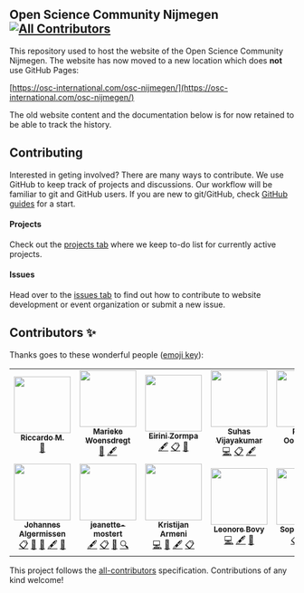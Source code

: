 Open Science Community Nijmegen
[![All Contributors](https://img.shields.io/badge/all_contributors-11-orange.svg?style=flat-square)](#contributors)
---

This repository used to host the website of the Open Science Community Nijmegen. The website has now moved to a new location which does **not** use GitHub Pages:

[https://osc-international.com/osc-nijmegen/](https://osc-international.com/osc-nijmegen/)

The old website content and the documentation below is for now retained to be able to track the history.

## Contributing

Interested in geting involved? There are many ways to contribute. We
use GitHub to keep track of projects and discussions. Our workflow
will be familiar to git
and GitHub users. If you are new to git/GitHub, check
[GitHub guides](https://guides.github.com/) for a start.

#### Projects

Check out the [projects
tab](https://github.com/Radboud-University/osc-nijmegen/projects) where
we keep to-do list for currently active projects.

#### Issues

Head over to the [issues
tab](https://github.com/Radboud-University/osc-nijmegen/issues) to
find out how to contribute to website development or event
organization or submit a new issue.

## Contributors ✨

Thanks goes to these wonderful people ([emoji key](https://allcontributors.org/docs/en/emoji-key)):

<!-- ALL-CONTRIBUTORS-LIST:START - Do not remove or modify this section -->
<!-- prettier-ignore-start -->
<!-- markdownlint-disable -->
<table>
  <tr>
    <td align="center"><a href="https://github.com/norok2"><img src="https://avatars1.githubusercontent.com/u/4312650?v=4?s=100" width="100px;" alt=""/><br /><sub><b>Riccardo M.</b></sub></a><br /><a href="#tool-norok2" title="Tools">🔧</a></td>
    <td align="center"><a href="https://marieke-woensdregt.github.io/"><img src="https://avatars2.githubusercontent.com/u/10545959?v=4?s=100" width="100px;" alt=""/><br /><sub><b>Marieke Woensdregt</b></sub></a><br /><a href="https://github.com/Radboud-University/osc-nijmegen/commits?author=marieke-woensdregt" title="Documentation">📖</a> <a href="#content-marieke-woensdregt" title="Content">🖋</a></td>
    <td align="center"><a href="https://github.com/eirini-zormpa"><img src="https://avatars3.githubusercontent.com/u/30151074?v=4?s=100" width="100px;" alt=""/><br /><sub><b>Eirini Zormpa</b></sub></a><br /><a href="#content-eirini-zormpa" title="Content">🖋</a> <a href="#eventOrganizing-eirini-zormpa" title="Event Organizing">📋</a> <a href="#ideas-eirini-zormpa" title="Ideas, Planning, & Feedback">🤔</a></td>
    <td align="center"><a href="https://github.com/suhasvijayakumar"><img src="https://avatars1.githubusercontent.com/u/4101365?v=4?s=100" width="100px;" alt=""/><br /><sub><b>Suhas Vijayakumar</b></sub></a><br /><a href="https://github.com/Radboud-University/osc-nijmegen/commits?author=suhasvijayakumar" title="Code">💻</a> <a href="#eventOrganizing-suhasvijayakumar" title="Event Organizing">📋</a> <a href="#content-suhasvijayakumar" title="Content">🖋</a></td>
    <td align="center"><a href="https://github.com/robertoostenveld"><img src="https://avatars1.githubusercontent.com/u/899043?v=4?s=100" width="100px;" alt=""/><br /><sub><b>Robert Oostenveld</b></sub></a><br /><a href="https://github.com/Radboud-University/osc-nijmegen/commits?author=robertoostenveld" title="Code">💻</a></td>
    <td align="center"><a href="https://github.com/Frederik-D-Weber"><img src="https://avatars1.githubusercontent.com/u/19636325?v=4?s=100" width="100px;" alt=""/><br /><sub><b>Frederik-D-Weber</b></sub></a><br /><a href="https://github.com/Radboud-University/osc-nijmegen/commits?author=Frederik-D-Weber" title="Code">💻</a></td>
    <td align="center"><a href="https://github.com/JoKeyser"><img src="https://avatars1.githubusercontent.com/u/8722846?v=4?s=100" width="100px;" alt=""/><br /><sub><b>Johannes Keyser</b></sub></a><br /><a href="#design-JoKeyser" title="Design">🎨</a></td>
  </tr>
  <tr>
    <td align="center"><a href="https://github.com/johalgermissen"><img src="https://avatars1.githubusercontent.com/u/36693723?v=4?s=100" width="100px;" alt=""/><br /><sub><b>Johannes Algermissen</b></sub></a><br /><a href="#eventOrganizing-johalgermissen" title="Event Organizing">📋</a> <a href="#blog-johalgermissen" title="Blogposts">📝</a> <a href="#ideas-johalgermissen" title="Ideas, Planning, & Feedback">🤔</a> <a href="#content-johalgermissen" title="Content">🖋</a> <a href="#maintenance-johalgermissen" title="Maintenance">🚧</a></td>
    <td align="center"><a href="https://github.com/jeanette-mostert"><img src="https://avatars0.githubusercontent.com/u/56967046?v=4?s=100" width="100px;" alt=""/><br /><sub><b>jeanette-mostert</b></sub></a><br /><a href="#content-jeanette-mostert" title="Content">🖋</a> <a href="#eventOrganizing-jeanette-mostert" title="Event Organizing">📋</a> <a href="#blog-jeanette-mostert" title="Blogposts">📝</a> <a href="#fundingFinding-jeanette-mostert" title="Funding Finding">🔍</a></td>
    <td align="center"><a href="https://github.com/KristijanArmeni"><img src="https://avatars3.githubusercontent.com/u/14061041?v=4?s=100" width="100px;" alt=""/><br /><sub><b>Kristijan Armeni</b></sub></a><br /><a href="https://github.com/Radboud-University/osc-nijmegen/commits?author=KristijanArmeni" title="Code">💻</a> <a href="#maintenance-KristijanArmeni" title="Maintenance">🚧</a> <a href="#content-KristijanArmeni" title="Content">🖋</a> <a href="#eventOrganizing-KristijanArmeni" title="Event Organizing">📋</a></td>
    <td align="center"><a href="https://github.com/leonorebovy"><img src="https://avatars1.githubusercontent.com/u/36054122?v=4?s=100" width="100px;" alt=""/><br /><sub><b>Leonore Bovy</b></sub></a><br /><a href="https://github.com/Radboud-University/osc-nijmegen/commits?author=leonorebovy" title="Code">💻</a> <a href="#content-leonorebovy" title="Content">🖋</a> <a href="#ideas-leonorebovy" title="Ideas, Planning, & Feedback">🤔</a></td>
    <td align="center"><a href="https://github.com/aranas"><img src="https://avatars3.githubusercontent.com/u/6906140?v=4?s=100" width="100px;" alt=""/><br /><sub><b>Sophie Arana</b></sub></a><br /><a href="#eventOrganizing-aranas" title="Event Organizing">📋</a> <a href="#tutorial-aranas" title="Tutorials">✅</a> <a href="#talk-aranas" title="Talks">📢</a></td>
    <td align="center"><a href="https://github.com/evapoort"><img src="https://avatars.githubusercontent.com/u/15691786?v=4?s=100" width="100px;" alt=""/><br /><sub><b>evapoort</b></sub></a><br /><a href="#eventOrganizing-evapoort" title="Event Organizing">📋</a> <a href="#ideas-evapoort" title="Ideas, Planning, & Feedback">🤔</a> <a href="#blog-evapoort" title="Blogposts">📝</a></td>
  </tr>
</table>

<!-- markdownlint-restore -->
<!-- prettier-ignore-end -->

<!-- ALL-CONTRIBUTORS-LIST:END -->

This project follows the [all-contributors](https://github.com/all-contributors/all-contributors) specification. Contributions of any kind welcome!